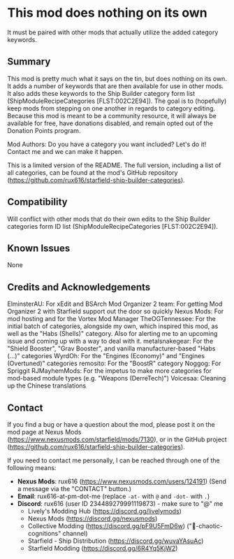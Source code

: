 This mod does nothing on its own
=====
It must be paired with other mods that actually utilize the added category keywords.


Summary
-----
This mod is pretty much what it says on the tin, but does nothing on its own. It adds a number of keywords that are then available for use in other mods. It also adds these keywords to the Ship Builder category form list (ShipModuleRecipeCategories [FLST:002C2E94]). The goal is to (hopefully) keep mods from stepping on one another in regards to category editing. Because this mod is meant to be a community resource, it will always be available for free, have donations disabled, and remain opted out of the Donation Points program.

Mod Authors: Do you have a category you want included? Let's do it! Contact me and we can make it happen.

This is a limited version of the README. The full version, including a list of all categories, can be found at the mod's GitHub repository (https://github.com/rux616/starfield-ship-builder-categories).


Compatibility
-----
Will conflict with other mods that do their own edits to the Ship Builder categories form ID list (ShipModuleRecipeCategories [FLST:002C2E94]).


Known Issues
-----
None


Credits and Acknowledgements
-----
ElminsterAU: For xEdit and BSArch
Mod Organizer 2 team: For getting Mod Organizer 2 with Starfield support out the door so quickly
Nexus Mods: For mod hosting and for the Vortex Mod Manager
TheOGTennessee: For the initial batch of categories, alongside my own, which inspired this mod, as well as the "Habs (Shells)" category. Also for alerting me to an upcoming issue and coming up with a way to deal with it.
metalsnakegear: For the "Shield Booster", "Grav Booster", and vanilla manufacturer-based "Habs (...)" categories
WyrdOh: For the "Engines (Economy)" and "Engines (Overtuned)" categories
remosito: For the "BoostR" category
Noggog: For Spriggit
RJMayhemMods: For the impetus to make more categories for mod-based module types (e.g. "Weapons (DerreTech)")
Voicesaa: Cleaning up the Chinese translations


Contact
-----
If you find a bug or have a question about the mod, please post it on the mod page at Nexus Mods (https://www.nexusmods.com/starfield/mods/7130), or in the GitHub project (https://github.com/rux616/starfield-ship-builder-categories).

If you need to contact me personally, I can be reached through one of the following means:
- **Nexus Mods**:  rux616 (https://www.nexusmods.com/users/124191) (Send a message via the "CONTACT" button.)
- **Email**: rux616-at-pm-dot-me (replace `-at-` with `@` and `-dot-` with `.`)
- **Discord**: rux616 (user ID 234489279991119873) - make sure to "@" me
    - Lively's Modding Hub (https://discord.gg/livelymods)
    - Nexus Mods (https://discord.gg/nexusmods)
    - Collective Modding (https://discord.gg/pF9U5FmD6w) ("🔧-chaotic-cognitions" channel)
    - Starfield - Ship Distribution (https://discord.gg/wuvaYAsuAc)
    - Starfield Modding (https://discord.gg/6R4Yq5KjW2)
